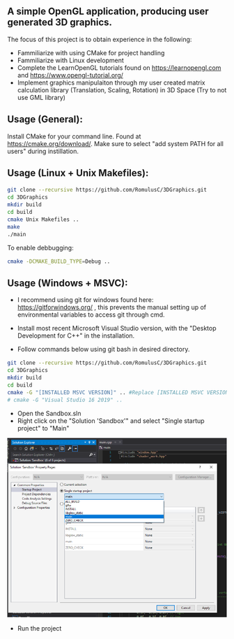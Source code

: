 ## A simple OpenGL application, producing user generated 3D graphics.

The focus of this project is to obtain experience in the following:
* Fammiliarize with using CMake for project handling
* Fammiliarize with Linux development
* Complete the LearnOpenGL tutorials found on https://learnopengl.com and https://www.opengl-tutorial.org/ 
* Implement graphics manipulaiton through my user created matrix calculation library (Translation, Scaling, Rotation) in 3D Space (Try to not use GML library)

## Usage (General):
Install CMake for your command line. Found at https://cmake.org/download/. Make sure to select "add system PATH for all users" during instillation.
## Usage (Linux + Unix Makefiles):

```bash
git clone --recursive https://github.com/RomulusC/3DGraphics.git
cd 3DGraphics
mkdir build
cd build
cmake Unix Makefiles ..
make
./main
```
To enable debbugging:
```bash
cmake -DCMAKE_BUILD_TYPE=Debug ..
```

## Usage (Windows + MSVC):
* I recommend using git for windows found here: https://gitforwindows.org/ ,
this prevents the manual setting up of environmental variables to access git through cmd.

* Install most recent Microsoft Visual Studio version, with the "Desktop Development for C++" in the installation. 
 * Follow commands below using git bash in desired directory. 
```bash
git clone --recursive https://github.com/RomulusC/3DGraphics.git
cd 3DGraphics
mkdir build
cd build
cmake -G "[INSTALLED MSVC VERSION]" .. #Replace [INSTALLED MSVC VERSION] with your installed version. e.g:
# cmake -G "Visual Studio 16 2019" ..
```
* Open the Sandbox.sln
* Right click on the "Solution 'Sandbox'" and select "Single startup project" to "Main"

![output result](BuildStartupProject.png)

* Run the project





